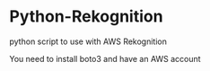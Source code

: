 # Python-Rekognition
python script to use with AWS Rekognition

You need to install boto3 and have an AWS account
